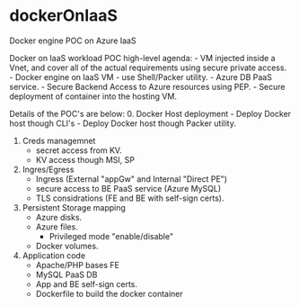 # dockerOnIaaS
Docker engine POC on Azure IaaS


Docker on IaaS workload POC high-level agenda:
    - VM injected inside a Vnet, and cover all of the actual requirements using secure private access.
    - Docker engine on IaaS VM - use Shell/Packer utility. 
    - Azure DB PaaS service.
    - Secure Backend Access to Azure resources using PEP.
    - Secure deployment of container into the hosting VM.

Details of the POC's are below:
0. Docker Host deployment
    - Deploy Docker host though CLI's
    - Deploy Docker host though Packer utility.
1. Creds managemnet
    - secret access from KV.
    - KV access though MSI, SP
2. Ingres/Egress
    - Ingress (External "appGw" and Internal "Direct PE")
    - secure access to BE PaaS service (Azure MySQL)
    - TLS considrations (FE and BE with self-sign certs).
3. Persistent Storage mapping
    - Azure disks.
    - Azure files.
        - Privileged mode "enable/disable" 
    - Docker volumes.   
4. Application code
    - Apache/PHP bases FE
    - MySQL PaaS DB
    - App and BE self-sign certs.
    - Dockerfile to build the docker container   

